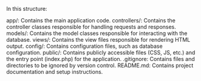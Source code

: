 In this structure:

app/: Contains the main application code.
controllers/: Contains the controller classes responsible for handling requests and responses.
models/: Contains the model classes responsible for interacting with the database.
views/: Contains the view files responsible for rendering HTML output.
config/: Contains configuration files, such as database configuration.
public/: Contains publicly accessible files (CSS, JS, etc.) and the entry point (index.php) for the application.
.gitignore: Contains files and directories to be ignored by version control.
README.md: Contains project documentation and setup instructions.
